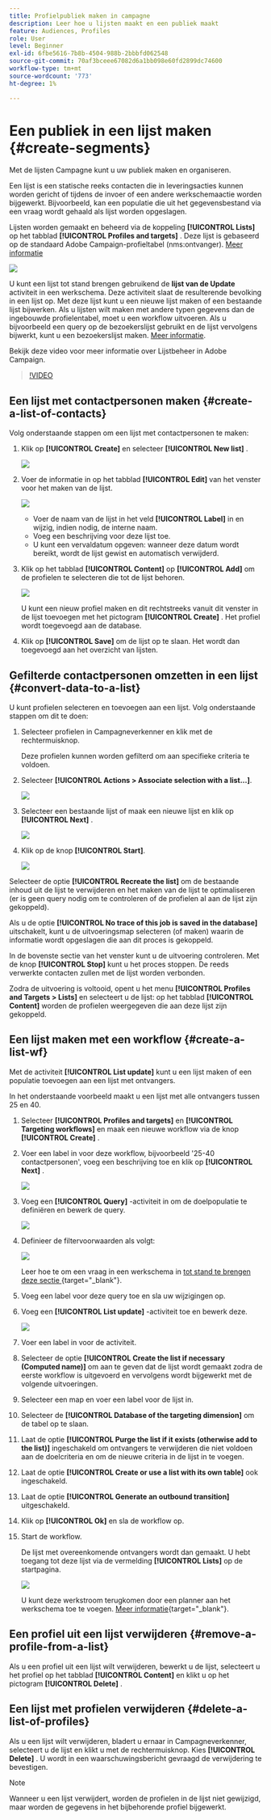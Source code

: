 ```yaml
---
title: Profielpubliek maken in campagne
description: Leer hoe u lijsten maakt en een publiek maakt
feature: Audiences, Profiles
role: User
level: Beginner
exl-id: 6fbe5616-7b8b-4504-988b-2bbbfd062548
source-git-commit: 70af3bceee67082d6a1bb098e60fd2899dc74600
workflow-type: tm+mt
source-wordcount: '773'
ht-degree: 1%

---
```


# Een publiek in een lijst maken {#create-segments}

Met de lijsten Campagne kunt u uw publiek maken en organiseren.

Een lijst is een statische reeks contacten die in leveringsacties kunnen worden gericht of tijdens de invoer of een andere werkschemaactie worden bijgewerkt. Bijvoorbeeld, kan een populatie die uit het gegevensbestand via een vraag wordt gehaald als lijst worden opgeslagen.

Lijsten worden gemaakt en beheerd via de koppeling **[!UICONTROL Lists]** op het tabblad **[!UICONTROL Profiles and targets]** . Deze lijst is gebaseerd op de standaard Adobe Campaign-profieltabel (nms:ontvanger). [Meer informatie](../dev/datamodel.md#ootb-profiles.md)

![](assets/list-dashboard.png)

U kunt een lijst tot stand brengen gebruikend de **lijst van de Update** activiteit in een werkschema. Deze activiteit slaat de resulterende bevolking in een lijst op. Met deze lijst kunt u een nieuwe lijst maken of een bestaande lijst bijwerken. Als u lijsten wilt maken met andere typen gegevens dan de ingebouwde profielentabel, moet u een workflow uitvoeren. Als u bijvoorbeeld een query op de bezoekerslijst gebruikt en de lijst vervolgens bijwerkt, kunt u een bezoekerslijst maken. [Meer informatie](#create-a-list-wf).

Bekijk deze video voor meer informatie over Lijstbeheer in Adobe Campaign.

>[!VIDEO](https://video.tv.adobe.com/v/334909?quality=12)


## Een lijst met contactpersonen maken {#create-a-list-of-contacts}

Volg onderstaande stappen om een lijst met contactpersonen te maken:

1. Klik op **[!UICONTROL Create]** en selecteer **[!UICONTROL New list]** .

   ![](assets/new-list.png)

1. Voer de informatie in op het tabblad **[!UICONTROL Edit]** van het venster voor het maken van de lijst.

   ![](assets/list-details.png)

   * Voer de naam van de lijst in het veld **[!UICONTROL Label]** in en wijzig, indien nodig, de interne naam.
   * Voeg een beschrijving voor deze lijst toe.
   * U kunt een vervaldatum opgeven: wanneer deze datum wordt bereikt, wordt de lijst gewist en automatisch verwijderd.


1. Klik op het tabblad **[!UICONTROL Content]** op **[!UICONTROL Add]** om de profielen te selecteren die tot de lijst behoren.

   ![](assets/add-profiles-to-a-list.png)

   U kunt een nieuw profiel maken en dit rechtstreeks vanuit dit venster in de lijst toevoegen met het pictogram **[!UICONTROL Create]** . Het profiel wordt toegevoegd aan de database.

1. Klik op **[!UICONTROL Save]** om de lijst op te slaan. Het wordt dan toegevoegd aan het overzicht van lijsten.


## Gefilterde contactpersonen omzetten in een lijst {#convert-data-to-a-list}

U kunt profielen selecteren en toevoegen aan een lijst. Volg onderstaande stappen om dit te doen:

1. Selecteer profielen in Campagneverkenner en klik met de rechtermuisknop.

   Deze profielen kunnen worden gefilterd om aan specifieke criteria te voldoen.

1. Selecteer **[!UICONTROL Actions > Associate selection with a list...]**.

   ![](assets/add-selection-to-a-list.png)

1. Selecteer een bestaande lijst of maak een nieuwe lijst en klik op **[!UICONTROL Next]** .

   ![](assets/select-the-list.png)

1. Klik op de knop **[!UICONTROL Start]**.

   ![](assets/record-a-list.png)

Selecteer de optie **[!UICONTROL Recreate the list]** om de bestaande inhoud uit de lijst te verwijderen en het maken van de lijst te optimaliseren (er is geen query nodig om te controleren of de profielen al aan de lijst zijn gekoppeld).

Als u de optie **[!UICONTROL No trace of this job is saved in the database]** uitschakelt, kunt u de uitvoeringsmap selecteren (of maken) waarin de informatie wordt opgeslagen die aan dit proces is gekoppeld.

In de bovenste sectie van het venster kunt u de uitvoering controleren. Met de knop **[!UICONTROL Stop]** kunt u het proces stoppen. De reeds verwerkte contacten zullen met de lijst worden verbonden.

Zodra de uitvoering is voltooid, opent u het menu **[!UICONTROL Profiles and Targets > Lists]** en selecteert u de lijst: op het tabblad **[!UICONTROL Content]** worden de profielen weergegeven die aan deze lijst zijn gekoppeld.


## Een lijst maken met een workflow  {#create-a-list-wf}

Met de activiteit **[!UICONTROL List update]** kunt u een lijst maken of een populatie toevoegen aan een lijst met ontvangers.

In het onderstaande voorbeeld maakt u een lijst met alle ontvangers tussen 25 en 40.

1. Selecteer **[!UICONTROL Profiles and targets]** en **[!UICONTROL Targeting workflows]** en maak een nieuwe workflow via de knop **[!UICONTROL Create]** .
1. Voer een label in voor deze workflow, bijvoorbeeld &#39;25-40 contactpersonen&#39;, voeg een beschrijving toe en klik op **[!UICONTROL Next]** .

   ![](assets/targeting-wf-sample.png)

1. Voeg een **[!UICONTROL Query]** -activiteit in om de doelpopulatie te definiëren en bewerk de query.

   ![](assets/targeting-wf-edit-query.png)

1. Definieer de filtervoorwaarden als volgt:

   ![](assets/targeting-wf-age-filter.png)

   Leer hoe te om een vraag in een werkschema in [ tot stand te brengen deze sectie ](https://experienceleague.adobe.com/docs/campaign/automation/workflows/wf-activities/targeting-activities/query.html) {target="_blank"}.

1. Voeg een label voor deze query toe en sla uw wijzigingen op.
1. Voeg een **[!UICONTROL List update]** -activiteit toe en bewerk deze.

   ![](assets/list-update-activity.png)

1. Voer een label in voor de activiteit.
1. Selecteer de optie **[!UICONTROL Create the list if necessary (Computed name)]** om aan te geven dat de lijst wordt gemaakt zodra de eerste workflow is uitgevoerd en vervolgens wordt bijgewerkt met de volgende uitvoeringen.
1. Selecteer een map en voer een label voor de lijst in.
1. Selecteer de **[!UICONTROL Database of the targeting dimension]** om de tabel op te slaan.
1. Laat de optie **[!UICONTROL Purge the list if it exists (otherwise add to the list)]** ingeschakeld om ontvangers te verwijderen die niet voldoen aan de doelcriteria en om de nieuwe criteria in de lijst in te voegen.
1. Laat de optie **[!UICONTROL Create or use a list with its own table]** ook ingeschakeld.
1. Laat de optie **[!UICONTROL Generate an outbound transition]** uitgeschakeld.
1. Klik op **[!UICONTROL Ok]** en sla de workflow op.
1. Start de workflow.

   De lijst met overeenkomende ontvangers wordt dan gemaakt. U hebt toegang tot deze lijst via de vermelding **[!UICONTROL Lists]** op de startpagina.

   ![](assets/access-new-list.png)

   U kunt deze werkstroom terugkomen door een planner aan het werkschema toe te voegen. [Meer informatie](https://experienceleague.adobe.com/docs/campaign/automation/workflows/wf-activities/flow-control-activities/scheduler.html){target="_blank"}.

## Een profiel uit een lijst verwijderen {#remove-a-profile-from-a-list}

Als u een profiel uit een lijst wilt verwijderen, bewerkt u de lijst, selecteert u het profiel op het tabblad **[!UICONTROL Content]** en klikt u op het pictogram **[!UICONTROL Delete]** .

## Een lijst met profielen verwijderen {#delete-a-list-of-profiles}

Als u een lijst wilt verwijderen, bladert u ernaar in Campagneverkenner, selecteert u de lijst en klikt u met de rechtermuisknop. Kies **[!UICONTROL Delete]** . U wordt in een waarschuwingsbericht gevraagd de verwijdering te bevestigen.

>[!NOTE]
>
>Wanneer u een lijst verwijdert, worden de profielen in de lijst niet gewijzigd, maar worden de gegevens in het bijbehorende profiel bijgewerkt.
